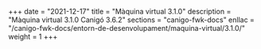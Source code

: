 +++
date        = "2021-12-17"
title       = "Màquina virtual 3.1.0"
description = "Màquina virtual 3.1.0 Canigó 3.6.2"
sections    = "canigo-fwk-docs"
enllac		= "/canigo-fwk-docs/entorn-de-desenvolupament/maquina-virtual/3.1.0/"
weight		= 1
+++
